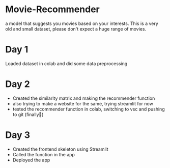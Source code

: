 # Movie-Recommender
a model that suggests you movies based on your interests. This is a very old and small dataset, please don't expect a huge range of movies.

# Day 1 
Loaded dataset in colab and did some data preprocessing

# Day 2
- Created the similarity matrix and making the recommender function 
- also trying to make a website for the same, trying streamlit for now
- tested the recommender function in colab, switching to vsc and pushing to git (finally🙏)

# Day 3
- Created the frontend skeleton using Streamlit
- Called the function in the app
- Deployed the app
